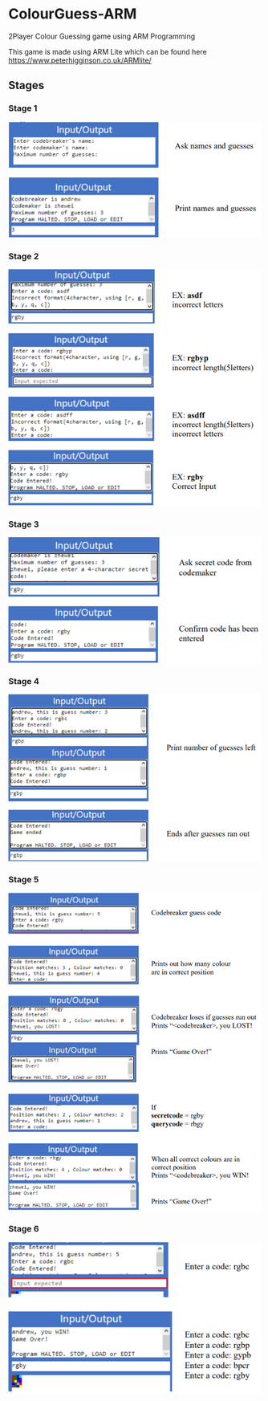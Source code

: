# ColourGuess-ARM
2Player Colour Guessing game using ARM Programming

This game is made using ARM Lite which can be found here https://www.peterhigginson.co.uk/ARMlite/

## Stages
### Stage 1
![S1](https://github.com/andrewzw/ColourGuess-ARM/blob/main/Screenshots/S1.png)

### Stage 2
![S2](https://github.com/andrewzw/ColourGuess-ARM/blob/main/Screenshots/S2.png)

### Stage 3
![S3](https://github.com/andrewzw/ColourGuess-ARM/blob/main/Screenshots/S3.png)

### Stage 4
![S4](https://github.com/andrewzw/ColourGuess-ARM/blob/main/Screenshots/S4.png)

### Stage 5
![S5](https://github.com/andrewzw/ColourGuess-ARM/blob/main/Screenshots/S5.png)

### Stage 6
![S6](https://github.com/andrewzw/ColourGuess-ARM/blob/main/Screenshots/S6.png)

